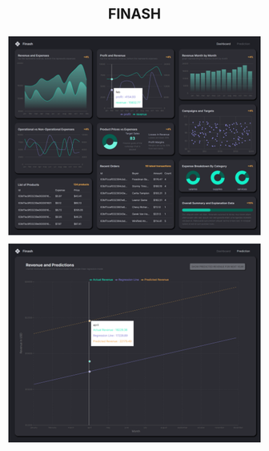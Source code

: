 # <p align="center">FINASH</p>
![preview](./client/public/assets/01-preview.png)

![preview](./client/public/assets/02-preview.png)